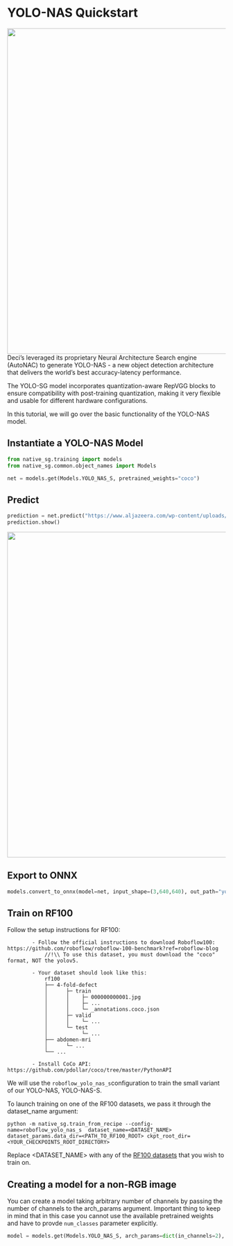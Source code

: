 # YOLO-NAS Quickstart
<div>
<img src="images/yolo_nas_frontier.png" width="750">
</div>
Deci’s leveraged its proprietary Neural Architecture Search engine (AutoNAC) to generate YOLO-NAS - a new object detection architecture that delivers the world’s best accuracy-latency performance. 

The YOLO-SG model incorporates quantization-aware RepVGG blocks to ensure compatibility with post-training quantization, making it very flexible and usable for different hardware configurations.

In this tutorial, we will go over the basic functionality of the YOLO-NAS model. 




## Instantiate a YOLO-NAS Model

```python
from native_sg.training import models
from native_sg.common.object_names import Models

net = models.get(Models.YOLO_NAS_S, pretrained_weights="coco")
```

## Predict
```python
prediction = net.predict("https://www.aljazeera.com/wp-content/uploads/2022/12/2022-12-03T205130Z_851430040_UP1EIC31LXSAZ_RTRMADP_3_SOCCER-WORLDCUP-ARG-AUS-REPORT.jpg?w=770&resize=770%2C436&quality=80")
prediction.show()
```
<div>
<img src="images/yolo_nas_qs_predict.png" width="750">
</div>

## Export to ONNX
```python
models.convert_to_onnx(model=net, input_shape=(3,640,640), out_path="yolo_nas_s.onnx")
```


## Train on RF100


Follow the setup instructions for RF100:
```
        - Follow the official instructions to download Roboflow100: https://github.com/roboflow/roboflow-100-benchmark?ref=roboflow-blog
            //!\\ To use this dataset, you must download the "coco" format, NOT the yolov5.

        - Your dataset should look like this:
            rf100
            ├── 4-fold-defect
            │      ├─ train
            │      │    ├─ 000000000001.jpg
            │      │    ├─ ...
            │      │    └─ _annotations.coco.json
            │      ├─ valid
            │      │    └─ ...
            │      └─ test
            │           └─ ...
            ├── abdomen-mri
            │      └─ ...
            └── ...

        - Install CoCo API: https://github.com/pdollar/coco/tree/master/PythonAPI
```
We will use the ```roboflow_yolo_nas_s```configuration to train the small variant of our YOLO-NAS, YOLO-NAS-S.

To launch training on one of the RF100 datasets, we pass it through the dataset_name argument:
```
python -m native_sg.train_from_recipe --config-name=roboflow_yolo_nas_s  dataset_name=<DATASET_NAME> dataset_params.data_dir=<PATH_TO_RF100_ROOT> ckpt_root_dir=<YOUR_CHECKPOINTS_ROOT_DIRECTORY>
```

Replace <DATASET_NAME> with any of the [RF100 datasets](https://github.com/roboflow/roboflow-100-benchmark/blob/8587f81ef282d529fe5707c0eede74fe91d472d0/metadata/datasets_stats.csv) that you wish to train on.


## Creating a model for a non-RGB image

You can create a model taking arbitrary number of channels by passing the number of channels to the arch_params argument.
Important thing to keep in mind that in this case you cannot use the available pretrained weights and have to provde `num_classes` parameter explicitly.

```python
model = models.get(Models.YOLO_NAS_S, arch_params=dict(in_channels=2), num_classes=15)
```
